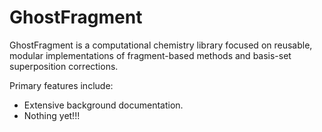 # GhostFragment

GhostFragment is a computational chemistry library focused on reusable, modular
implementations of fragment-based methods and basis-set superposition 
corrections.

Primary features include:

- Extensive background documentation.
- Nothing yet!!!
